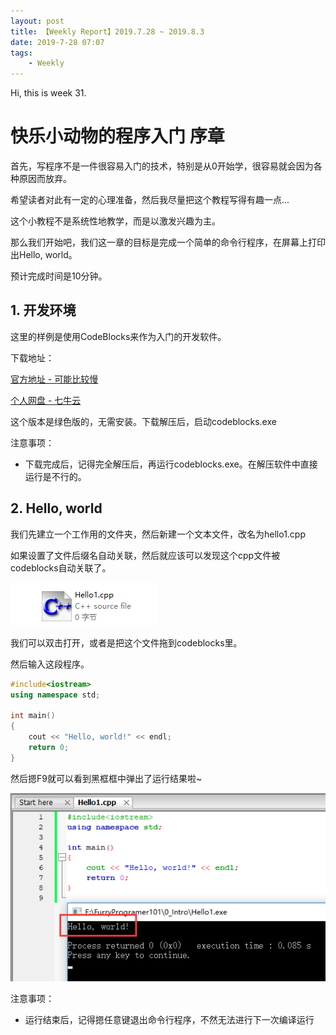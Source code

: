 ```yaml
---
layout: post
title: 【Weekly Report】2019.7.28 ~ 2019.8.3
date: 2019-7-28 07:07
tags:
    - Weekly
---
```


Hi, this is week 31.

# 快乐小动物的程序入门 序章

首先，写程序不是一件很容易入门的技术，特别是从0开始学，很容易就会因为各种原因而放弃。

希望读者对此有一定的心理准备，然后我尽量把这个教程写得有趣一点...

这个小教程不是系统性地教学，而是以激发兴趣为主。

那么我们开始吧，我们这一章的目标是完成一个简单的命令行程序，在屏幕上打印出Hello, world。

预计完成时间是10分钟。

## 1. 开发环境

这里的样例是使用CodeBlocks来作为入门的开发软件。

下载地址：

[官方地址 - 可能比较慢](http://sourceforge.net/projects/codeblocks/files/Binaries/17.12/Windows/codeblocks-17.12mingw-setup.exe) 

[个人网盘 - 七牛云](https://qiniu.plusplus7.com/codeblocks-17.12mingw-nosetup.zip)

这个版本是绿色版的，无需安装。下载解压后，启动codeblocks.exe

注意事项：

* 下载完成后，记得完全解压后，再运行codeblocks.exe。在解压软件中直接运行是不行的。

## 2. Hello, world

我们先建立一个工作用的文件夹，然后新建一个文本文件，改名为hello1.cpp

如果设置了文件后缀名自动关联，然后就应该可以发现这个cpp文件被codeblocks自动关联了。

![cppfile](https://raw.githubusercontent.com/plusplus7/solutions/master/weekly/2019/miscs/week31/hello1.png)

我们可以双击打开，或者是把这个文件拖到codeblocks里。

然后输入这段程序。

```cpp
#include<iostream>
using namespace std;

int main()
{
    cout << "Hello, world!" << endl;
    return 0;
}
```

然后摁F9就可以看到黑框框中弹出了运行结果啦~

![helloworld](https://raw.githubusercontent.com/plusplus7/solutions/master/weekly/2019/miscs/week31/helloworld.png)

注意事项：

* 运行结束后，记得摁任意键退出命令行程序，不然无法进行下一次编译运行

